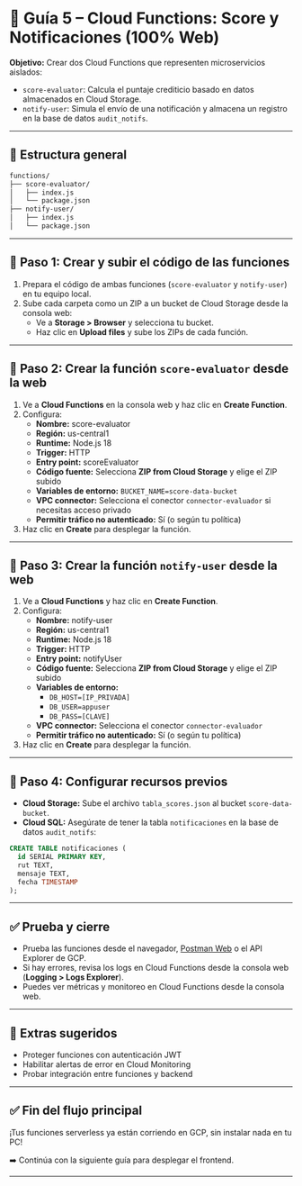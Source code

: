 # 🧮 Guía 5 – Cloud Functions: Score y Notificaciones (100% Web)

**Objetivo:** Crear dos Cloud Functions que representen microservicios aislados:
- `score-evaluator`: Calcula el puntaje crediticio basado en datos almacenados en Cloud Storage.
- `notify-user`: Simula el envío de una notificación y almacena un registro en la base de datos `audit_notifs`.

---

## 📁 Estructura general

```bash
functions/
├── score-evaluator/
│   ├── index.js
│   └── package.json
├── notify-user/
│   ├── index.js
│   └── package.json
```

---

## 📌 Paso 1: Crear y subir el código de las funciones

1. Prepara el código de ambas funciones (`score-evaluator` y `notify-user`) en tu equipo local.
2. Sube cada carpeta como un ZIP a un bucket de Cloud Storage desde la consola web:
   - Ve a **Storage > Browser** y selecciona tu bucket.
   - Haz clic en **Upload files** y sube los ZIPs de cada función.

---

## 📌 Paso 2: Crear la función `score-evaluator` desde la web

1. Ve a **Cloud Functions** en la consola web y haz clic en **Create Function**.
2. Configura:
   - **Nombre:** score-evaluator
   - **Región:** us-central1
   - **Runtime:** Node.js 18
   - **Trigger:** HTTP
   - **Entry point:** scoreEvaluator
   - **Código fuente:** Selecciona **ZIP from Cloud Storage** y elige el ZIP subido
   - **Variables de entorno:** `BUCKET_NAME=score-data-bucket`
   - **VPC connector:** Selecciona el conector `connector-evaluador` si necesitas acceso privado
   - **Permitir tráfico no autenticado:** Sí (o según tu política)
3. Haz clic en **Create** para desplegar la función.

---

## 📌 Paso 3: Crear la función `notify-user` desde la web

1. Ve a **Cloud Functions** y haz clic en **Create Function**.
2. Configura:
   - **Nombre:** notify-user
   - **Región:** us-central1
   - **Runtime:** Node.js 18
   - **Trigger:** HTTP
   - **Entry point:** notifyUser
   - **Código fuente:** Selecciona **ZIP from Cloud Storage** y elige el ZIP subido
   - **Variables de entorno:**
     - `DB_HOST=[IP_PRIVADA]`
     - `DB_USER=appuser`
     - `DB_PASS=[CLAVE]`
   - **VPC connector:** Selecciona el conector `connector-evaluador`
   - **Permitir tráfico no autenticado:** Sí (o según tu política)
3. Haz clic en **Create** para desplegar la función.

---

## 📌 Paso 4: Configurar recursos previos

- **Cloud Storage:** Sube el archivo `tabla_scores.json` al bucket `score-data-bucket`.
- **Cloud SQL:** Asegúrate de tener la tabla `notificaciones` en la base de datos `audit_notifs`:

```sql
CREATE TABLE notificaciones (
  id SERIAL PRIMARY KEY,
  rut TEXT,
  mensaje TEXT,
  fecha TIMESTAMP
);
```

---

## ✅ Prueba y cierre

- Prueba las funciones desde el navegador, [Postman Web](https://web.postman.co/) o el API Explorer de GCP.
- Si hay errores, revisa los logs en Cloud Functions desde la consola web (**Logging > Logs Explorer**).
- Puedes ver métricas y monitoreo en Cloud Functions desde la consola web.

---

## 🧩 Extras sugeridos

- Proteger funciones con autenticación JWT
- Habilitar alertas de error en Cloud Monitoring
- Probar integración entre funciones y backend

---

## ✅ Fin del flujo principal

¡Tus funciones serverless ya están corriendo en GCP, sin instalar nada en tu PC!

➡️ Continúa con la siguiente guía para desplegar el frontend.

---
